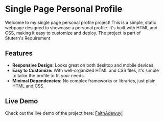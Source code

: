 # Single Page Personal Profile

Welcome to my single page personal profile project! This is a simple, static webpage designed to showcase a personal profile. It's built with HTML and CSS, making it easy to customize and deploy.
The project is part of Stutern's Requirement 

## Features

- **Responsive Design:** Looks great on both desktop and mobile devices.
- **Easy to Customize:** With well-organized HTML and CSS files, it's simple to tailor the profile to fit your needs.
- **Minimal Dependencies:** No complex frameworks or libraries, just plain HTML and CSS.

## Live Demo

Check out the live demo of the project here: [FaithAdewuyi](https://stutern-assessment.vercel.app)